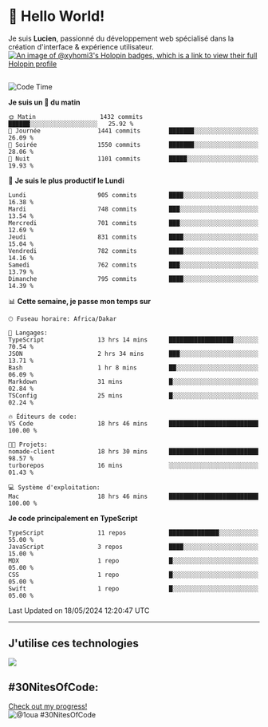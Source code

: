 # 👋 Hello World!

Je suis **Lucien**, passionné du développement web spécialisé dans la création d'interface & expérience utilisateur.
[![An image of @xyhomi3's Holopin badges, which is a link to view their full Holopin profile](https://holopin.me/xyhomi3)](https://holopin.io/@xyhomi3)

##

<!--START_SECTION:waka-->
![Code Time](http://img.shields.io/badge/Code%20Time-1%2C187%20hrs%2032%20mins-blue)

**Je suis un 🐤 du matin** 

```text
🌞 Matin                  1432 commits        ██████░░░░░░░░░░░░░░░░░░░   25.92 % 
🌆 Journée                1441 commits        ███████░░░░░░░░░░░░░░░░░░   26.09 % 
🌃 Soirée                 1550 commits        ███████░░░░░░░░░░░░░░░░░░   28.06 % 
🌙 Nuit                   1101 commits        █████░░░░░░░░░░░░░░░░░░░░   19.93 % 
```
📅 **Je suis le plus productif le Lundi** 

```text
Lundi                    905 commits         ████░░░░░░░░░░░░░░░░░░░░░   16.38 % 
Mardi                    748 commits         ███░░░░░░░░░░░░░░░░░░░░░░   13.54 % 
Mercredi                 701 commits         ███░░░░░░░░░░░░░░░░░░░░░░   12.69 % 
Jeudi                    831 commits         ████░░░░░░░░░░░░░░░░░░░░░   15.04 % 
Vendredi                 782 commits         ████░░░░░░░░░░░░░░░░░░░░░   14.16 % 
Samedi                   762 commits         ███░░░░░░░░░░░░░░░░░░░░░░   13.79 % 
Dimanche                 795 commits         ████░░░░░░░░░░░░░░░░░░░░░   14.39 % 
```


📊 **Cette semaine, je passe mon temps sur** 

```text
🕑︎ Fuseau horaire: Africa/Dakar

💬 Langages: 
TypeScript               13 hrs 14 mins      ██████████████████░░░░░░░   70.54 % 
JSON                     2 hrs 34 mins       ███░░░░░░░░░░░░░░░░░░░░░░   13.71 % 
Bash                     1 hr 8 mins         ██░░░░░░░░░░░░░░░░░░░░░░░   06.09 % 
Markdown                 31 mins             █░░░░░░░░░░░░░░░░░░░░░░░░   02.84 % 
TSConfig                 25 mins             █░░░░░░░░░░░░░░░░░░░░░░░░   02.24 % 

🔥 Éditeurs de code: 
VS Code                  18 hrs 46 mins      █████████████████████████   100.00 % 

🐱‍💻 Projets: 
nomade-client            18 hrs 30 mins      █████████████████████████   98.57 % 
turborepos               16 mins             ░░░░░░░░░░░░░░░░░░░░░░░░░   01.43 % 

💻 Système d'exploitation: 
Mac                      18 hrs 46 mins      █████████████████████████   100.00 % 
```

**Je code principalement en TypeScript** 

```text
TypeScript               11 repos            ██████████████░░░░░░░░░░░   55.00 % 
JavaScript               3 repos             ████░░░░░░░░░░░░░░░░░░░░░   15.00 % 
MDX                      1 repo              █░░░░░░░░░░░░░░░░░░░░░░░░   05.00 % 
CSS                      1 repo              █░░░░░░░░░░░░░░░░░░░░░░░░   05.00 % 
Swift                    1 repo              █░░░░░░░░░░░░░░░░░░░░░░░░   05.00 % 
```




 Last Updated on 18/05/2024 12:20:47 UTC
<!--END_SECTION:waka-->
---

## J'utilise ces technologies

<p align="left">
  <a href="https://skillicons.dev">
    <img src="https://skillicons.dev/icons?i=ts,js,md,scss,tailwind,react,redux,docker,express,astro,vite,nextjs,vercel,figma,ableton" />
  </a>
</p>

## #30NitesOfCode:
  [Check out my progress!](https://www.codedex.io/@1oua/30-nites-of-code)  
  ![@1oua #30NitesOfCode](https://www.codedex.io/api/petStatus?user=1oua)

